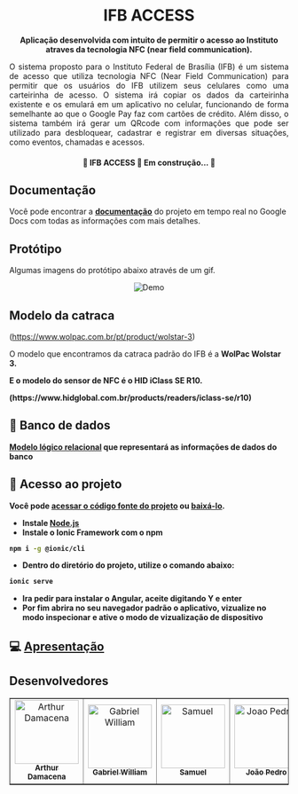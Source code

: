 <h1 align="center">IFB ACCESS</h1>

**<p align="center">Aplicação desenvolvida com intuito de permitir o acesso ao Instituto atraves da tecnologia NFC (near field communication).</p>**
<p align="justify">O sistema proposto para o Instituto Federal de Brasília (IFB) é um sistema de acesso que utiliza tecnologia NFC (Near Field Communication) para permitir que os usuários do IFB utilizem seus celulares como uma carteirinha de acesso. O sistema irá copiar os dados da carteirinha existente e os emulará em um aplicativo no celular, funcionando de forma semelhante ao que o Google Pay faz com cartões de crédito. Além disso, o sistema também irá gerar um QRcode com informações que pode ser utilizado para desbloquear, cadastrar e registrar em diversas situações, como eventos, chamadas e acessos. </p>

<h4 align="center"> 
	🚧  IFB ACCESS 🚀 Em construção...  🚧
</h4>

## Documentação
Você pode encontrar a [<ins>**documentação**</ins>](https://docs.google.com/document/d/14AOH67cZkpXf2dewGwfDdUhw9uCqLxqhJEZak6fzm3s/edit?usp=sharing) do projeto em tempo real no Google Docs com todas as informações com mais detalhes.


## Protótipo


Algumas imagens do protótipo abaixo através de um gif.
<p align="center">
  <img alt="Demo" src="https://media.giphy.com/media/DzbWjQbci1R8s2S5MI/giphy.gif">
</p>


## Modelo da catraca
(https://www.wolpac.com.br/pt/product/wolstar-3)
<p> O modelo que encontramos da catraca padrão do IFB é a <strong>WolPac Wolstar 3.</p>
<p> E o modelo do sensor de NFC é o HID iClass SE R10.<p/>
(https://www.hidglobal.com.br/products/readers/iclass-se/r10)

## 💾 Banco de dados
[Modelo lógico relacional](https://github.com/infocbra/2022-2---vespertino-g8/blame/f0d91c32987bc0ca769e37a466616fe8e9e04039/IfbAccess.mwb) que representará as informações de dados do banco

## 📁 Acesso ao projeto
Você pode [acessar o código fonte do projeto](https://github.com/infocbra/2022-2---vespertino-g9/tree/main/IFB-ACCESS) ou [baixá-lo](https://github.com/infocbra/2022-2---vespertino-g9/archive/refs/heads/main.zip).

- Instale [Node.js](https://nodejs.org/en/download/)
- Instale o Ionic Framework com o npm 
```bash
npm i -g @ionic/cli
```
- Dentro do diretório do projeto, utilize o comando abaixo:
```bash
ionic serve
```
- Ira pedir para instalar o Angular, aceite digitando Y e enter
- Por fim abrira no seu navegador padrão o aplicativo, vizualize no modo inspecionar e ative o modo de vizualização de dispositivo

## 💻 [Apresentação](https://www.canva.com/design/DAFX2evnlsQ/PXkp7atGbsYfa9gn9Hnmww/view?utm_content=DAFX2evnlsQ&utm_campaign=designshare&utm_medium=link2&utm_source=sharebutton)

## Desenvolvedores

<table border=1>
    <tr>
        <td align="center"><a href="https://github.com/R2Damacena"><img src="https://avatars.githubusercontent.com/u/63689000?v=4" width="115px;" alt="Arthur Damacena"/><br /><sub><b>Arthur Damacena</b></sub></td>
        <td align="center"><a href="https://github.com/akihanma"><img src="https://avatars.githubusercontent.com/u/103694964?v=4" width="115px;" alt="Gabriel William"/><br /><sub><b>Gabriel William</b></sub></td>
        <td align="center"><a href="https://github.com/muzziarknost"><img src="https://avatars.githubusercontent.com/u/109755481?v=4" width="115px;" alt="Samuel"/><br /><sub><b>Samuel</b></sub></td>
        <td align="center"><a href="https://github.com/DellaRoccaIFB"><img src="https://avatars.githubusercontent.com/u/114626008?v=4" width="115px;" alt="Joao Pedro"/><br /><sub><b>João Pedro</b></sub></td>
        <td align="center"><a href="https://github.com/Dudobs"><img src="https://avatars.githubusercontent.com/u/69375414?v=4" width="115px;" alt="Eduardo Vieira"/><br /><sub><b>Eduardo Vieira</b></sub></td>
    </tr>
</table>


